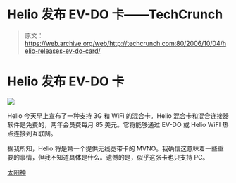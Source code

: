 # Helio 发布 EV-DO 卡——TechCrunch

> 原文：<https://web.archive.org/web/http://techcrunch.com:80/2006/10/04/helio-releases-ev-do-card/>

# Helio 发布 EV-DO 卡

![](img/4ccd4270ada68a27a37fbf6c7f1b504b.png)

Helio 今天早上宣布了一种支持 3G 和 WiFi 的混合卡。Helio 混合卡和混合连接器软件是免费的，两年会员费每月 85 美元。它将能够通过 EV-DO 或 Helio WiFI 热点连接到互联网。

据我所知，Helio 将是第一个提供无线宽带卡的 MVNO。我确信这意味着一些重要的事情，但我不知道具体是什么。遗憾的是，似乎这张卡也只支持 PC。

[太阳神](https://web.archive.org/web/20210116041629/http://www.helio.com/)